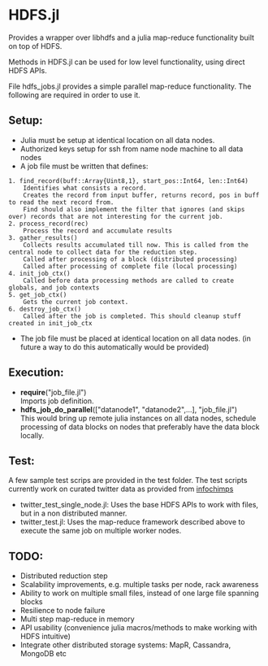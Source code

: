 HDFS.jl
=======

Provides a wrapper over libhdfs and a julia map-reduce functionality built on top of HDFS.

Methods in HDFS.jl can be used for low level functionality, using direct HDFS APIs.

File hdfs\_jobs.jl provides a simple parallel map-reduce functionality. The following are required in order to use it.

Setup:
------
- Julia must be setup at identical location on all data nodes.
- Authorized keys setup for ssh from name node machine to all data nodes
- A job file must be written that defines:

````
1. find_record(buff::Array{Uint8,1}, start_pos::Int64, len::Int64)
    Identifies what consists a record.
    Creates the record from input buffer, returns record, pos in buff to read the next record from.
    Find should also implement the filter that ignores (and skips over) records that are not interesting for the current job.
2. process_record(rec)
    Process the record and accumulate results
3. gather_results()
    Collects results accumulated till now. This is called from the central node to collect data for the reduction step.
    Called after processing of a block (distributed processing)
    Called after processing of complete file (local processing)
4. init_job_ctx()
    Called before data processing methods are called to create globals, and job contexts
5. get_job_ctx()
    Gets the current job context.
6. destroy_job_ctx()
    Called after the job is completed. This should cleanup stuff created in init_job_ctx
````
- The job file must be placed at identical location on all data nodes. (in future a way to do this automatically would be provided)


Execution:
----------
- **require**("job\_file.jl")<br/>Imports job definition.
- **hdfs\_job\_do\_parallel**(["datanode1", "datanode2",…], "job\_file.jl")<br/>This would bring up remote julia instances on all data nodes, schedule processing of data blocks on nodes that preferably have the data block locally.


Test:
-----
A few sample test scrips are provided in the test folder. The test scripts currently work on curated twitter data as provided from [infochimps](http://www.infochimps.com/datasets/twitter-census-conversation-metrics-one-year-of-urls-hashtags-sm--2)

- twitter\_test\_single\_node.jl: Uses the base HDFS APIs to work with files, but in a non distributed manner.
- twitter\_test.jl: Uses the map-reduce framework described above to execute the same job on multiple worker nodes.


TODO:
-----
- Distributed reduction step
- Scalability improvements, e.g. multiple tasks per node, rack awareness
- Ability to work on multiple small files, instead of one large file spanning blocks
- Resilience to node failure
- Multi step map-reduce in memory
- API usability (convenience julia macros/methods to make working with HDFS intuitive)
- Integrate other distributed storage systems: MapR, Cassandra, MongoDB etc

